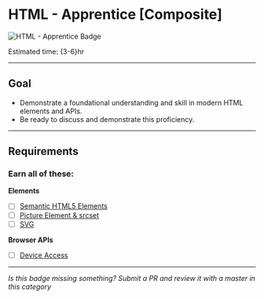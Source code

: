 # HTML - Apprentice [Composite]

![HTML - Apprentice Badge](../img/badges/html-apprentice-md.png "JavaScript Apprentice badge")
<!-- TODO: design new V2 JavaScript badge before this releases -->

Estimated time: {3-6}hr

-----


## Goal
- Demonstrate a foundational understanding and skill in modern HTML elements and APIs.
- Be ready to discuss and demonstrate this proficiency.


-----


## Requirements

### Earn all of these:

**Elements**

- [ ] [Semantic HTML5 Elements](_micro_semantic-html5-elements.md)
- [ ] [Picture Element & srcset](_micro_picture-element-srcset.md)
- [ ] [SVG](_micro_svg.md)

**Browser APIs**

- [ ] [Device Access](_micro_device-access.md)


-----

  *Is this badge missing something? Submit a PR and review it with a master in this category*
